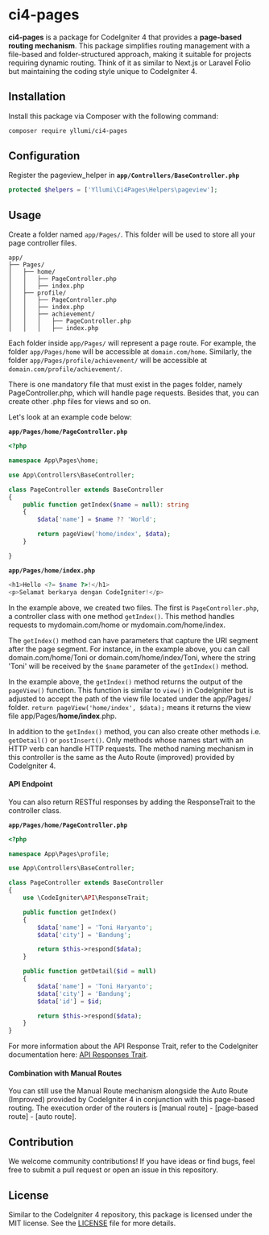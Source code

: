 
# ci4-pages

**ci4-pages** is a package for CodeIgniter 4 that provides a **page-based routing mechanism**. This package simplifies routing management with a file-based and folder-structured approach, making it suitable for projects requiring dynamic routing. Think of it as similar to Next.js or Laravel Folio but maintaining the coding style unique to CodeIgniter 4.

## Installation
Install this package via Composer with the following command:

```bash
composer require yllumi/ci4-pages
```

## Configuration

Register the pageview_helper in **`app/Controllers/BaseController.php`**

```php
protected $helpers = ['Yllumi\Ci4Pages\Helpers\pageview'];
```

## Usage

Create a folder named `app/Pages/`. This folder will be used to store all your page controller files.

```plaintext
app/
├── Pages/
│   ├── home/
│   │   ├── PageController.php
│   │   ├── index.php
│   ├── profile/
│   │   ├── PageController.php
│   │   ├── index.php
│   │   ├── achievement/
│   │   │   ├── PageController.php
│   │   │   ├── index.php
```

Each folder inside `app/Pages/` will represent a page route. For example, the folder `app/Pages/home` will be accessible at `domain.com/home`. Similarly, the folder `app/Pages/profile/achievement/` will be accessible at `domain.com/profile/achievement/`.

There is one mandatory file that must exist in the pages folder, namely PageController.php, which will handle page requests. Besides that, you can create other .php files for views and so on.

Let's look at an example code below:

**`app/Pages/home/PageController.php`**
```php
<?php

namespace App\Pages\home;

use App\Controllers\BaseController;

class PageController extends BaseController
{
    public function getIndex($name = null): string
    {
        $data['name'] = $name ?? 'World';

        return pageView('home/index', $data);
    }

}
```

**`app/Pages/home/index.php`**
```php
<h1>Hello <?= $name ?>!</h1>
<p>Selamat berkarya dengan CodeIgniter!</p>
```

In the example above, we created two files. The first is `PageController.php`, a controller class with one method `getIndex()`. This method handles requests to mydomain.com/home or mydomain.com/home/index.

The `getIndex()` method can have parameters that capture the URI segment after the page segment. For instance, in the example above, you can call domain.com/home/Toni or domain.com/home/index/Toni, where the string 'Toni' will be received by the `$name` parameter of the `getIndex()` method.

In the example above, the `getIndex()` method returns the output of the `pageView()` function. This function is similar to `view()` in CodeIgniter but is adjusted to accept the path of the view file located under the app/Pages/ folder. `return pageView('home/index', $data);` means it returns the view file app/Pages/**home/index**.php.

In addition to the `getIndex()` method, you can also create other methods i.e. `getDetail()` or `postInsert()`. Only methods whose names start with an HTTP verb can handle HTTP requests. The method naming mechanism in this controller is the same as the Auto Route (improved) provided by CodeIgniter 4.

#### API Endpoint

You can also return RESTful responses by adding the ResponseTrait to the controller class.

**`app/Pages/home/PageController.php`**
```php
<?php

namespace App\Pages\profile;

use App\Controllers\BaseController;

class PageController extends BaseController
{
    use \CodeIgniter\API\ResponseTrait;

    public function getIndex()
    {
        $data['name'] = 'Toni Haryanto';
        $data['city'] = 'Bandung';

        return $this->respond($data);
    }

    public function getDetail($id = null)
    {
        $data['name'] = 'Toni Haryanto';
        $data['city'] = 'Bandung';
        $data['id'] = $id;

        return $this->respond($data);
    }
}
```

For more information about the API Response Trait, refer to the CodeIgniter documentation here: [API Responses Trait](https://codeigniter.com/user_guide/outgoing/api_responses.html).

#### Combination with Manual Routes

You can still use the Manual Route mechanism alongside the Auto Route (Improved) provided by CodeIgniter 4 in conjunction with this page-based routing. The execution order of the routers is [manual route] - [page-based route] - [auto route].

## Contribution
We welcome community contributions! If you have ideas or find bugs, feel free to submit a pull request or open an issue in this repository.

## License
Similar to the CodeIgniter 4 repository, this package is licensed under the MIT license. See the [LICENSE](LICENSE) file for more details.